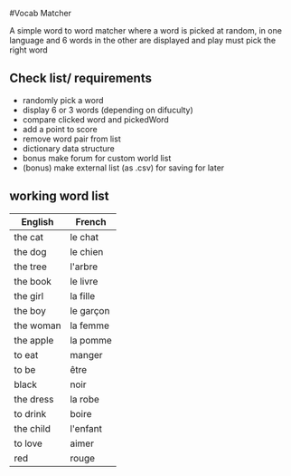 #Vocab Matcher

A simple word to word matcher where a word is picked at random, in one language and 6 words in the other are displayed and play must pick the right word

## Check list/ requirements

- randomly pick a word
- display 6 or 3 words (depending on difuculty)
- compare clicked word and pickedWord
- add a point to score
- remove word pair from list
- dictionary data structure
- bonus make forum for custom world list
- (bonus) make external list (as .csv) for saving for later

## working word list

English| French
----|----
the cat| le chat
the dog| le chien
the tree| l'arbre
the book | le livre
the girl | la fille
the boy | le garçon
the woman| la femme
the apple| la pomme
to eat| manger
to be| être
black|noir
the dress| la robe
to drink | boire
the child| l'enfant
to love | aimer
red| rouge
